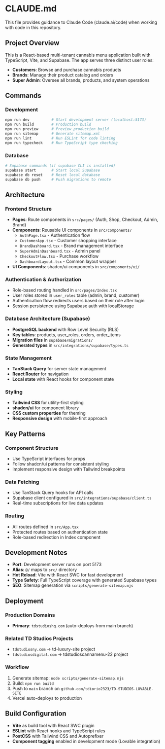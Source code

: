 # CLAUDE.md

This file provides guidance to Claude Code (claude.ai/code) when working with code in this repository.

## Project Overview

This is a React-based multi-tenant cannabis menu application built with TypeScript, Vite, and Supabase. The app serves three distinct user roles:
- **Customers**: Browse and purchase cannabis products
- **Brands**: Manage their product catalog and orders
- **Super Admin**: Oversee all brands, products, and system operations

## Commands

### Development
```bash
npm run dev          # Start development server (localhost:5173)
npm run build        # Production build
npm run preview      # Preview production build
npm run sitemap      # Generate sitemap.xml
npm run lint         # Run ESLint for code linting
npm run typecheck    # Run TypeScript type checking
```

### Database
```bash
# Supabase commands (if supabase CLI is installed)
supabase start       # Start local Supabase
supabase db reset    # Reset local database
supabase db push     # Push migrations to remote
```

## Architecture

### Frontend Structure
- **Pages**: Route components in `src/pages/` (Auth, Shop, Checkout, Admin, Brand)
- **Components**: Reusable UI components in `src/components/`
  - `AuthPage.tsx` - Authentication flow
  - `CustomerApp.tsx` - Customer shopping interface
  - `BrandDashboard.tsx` - Brand management interface
  - `SuperAdminDashboard.tsx` - Admin panel
  - `CheckoutFlow.tsx` - Purchase workflow
  - `DashboardLayout.tsx` - Common layout wrapper
- **UI Components**: shadcn/ui components in `src/components/ui/`

### Authentication & Authorization
- Role-based routing handled in `src/pages/Index.tsx`
- User roles stored in `user_roles` table (admin, brand, customer)
- Authentication flow redirects users based on their role after login
- Session persistence using Supabase auth with localStorage

### Database Architecture (Supabase)
- **PostgreSQL backend** with Row Level Security (RLS)
- **Key tables**: products, user_roles, orders, order_items
- **Migration files** in `supabase/migrations/`
- **Generated types** in `src/integrations/supabase/types.ts`

### State Management
- **TanStack Query** for server state management
- **React Router** for navigation
- **Local state** with React hooks for component state

### Styling
- **Tailwind CSS** for utility-first styling
- **shadcn/ui** for component library
- **CSS custom properties** for theming
- **Responsive design** with mobile-first approach

## Key Patterns

### Component Structure
- Use TypeScript interfaces for props
- Follow shadcn/ui patterns for consistent styling
- Implement responsive design with Tailwind breakpoints

### Data Fetching
- Use TanStack Query hooks for API calls
- Supabase client configured in `src/integrations/supabase/client.ts`
- Real-time subscriptions for live data updates

### Routing
- All routes defined in `src/App.tsx`
- Protected routes based on authentication state
- Role-based redirection in Index component

## Development Notes

- **Port**: Development server runs on port 5173
- **Alias**: `@/` maps to `src/` directory
- **Hot Reload**: Vite with React SWC for fast development
- **Type Safety**: Full TypeScript coverage with generated Supabase types
- **SEO**: Sitemap generation via `scripts/generate-sitemap.mjs`

## Deployment

### Production Domains
- **Primary**: `tdstudioshq.com` (auto-deploys from main branch)

### Related TD Studios Projects
- `tdstudiosny.com` → td-luxury-site project
- `tdstudiosdigital.com` → tdstudioscannamenu-22 project

### Workflow
1. Generate sitemap: `node scripts/generate-sitemap.mjs`
2. Build: `npm run build`
3. Push to `main` branch on `github.com/tdiorio2323/TD-STUDIOS-LOVABLE-SITE`
4. Vercel auto-deploys to production

## Build Configuration

- **Vite** as build tool with React SWC plugin
- **ESLint** with React hooks and TypeScript rules
- **PostCSS** with Tailwind CSS and Autoprefixer
- **Component tagging** enabled in development mode (Lovable integration)